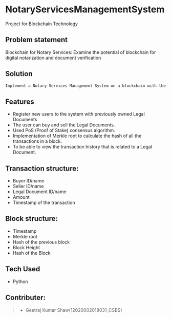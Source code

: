 # NotaryServicesManagementSystem
Project for Blockchain Technology

## Problem statement

Blockchain for Notary Services: Examine the potential of blockchain for digital
notarization and document verification

## Solution

```sh
Implement a Notary Services Management System on a blockchain with the following features.
```

## Features
- Register new users to the system with previously owned Legal Documents
- The user can buy and sell the Legal Documents.
- Used PoS (Proof of Stake) consensus algorithm.
- Implementation of Merkle root to calculate the hash of all the transactions in a block.
- To be able to view the transaction history that is related to a Legal Document.

## Transaction structure:
- Buyer ID/name
- Seller ID/name
- Legal Document ID/name
- Amount
- Timestamp of the transaction

## Block structure:
- Timestamp
- Merkle root
- Hash of the previous block
- Block Height
- Hash of the Block

## Tech Used
- Python 

## Contributer:
>- Geetraj Kumar Shaw(12020002018031_CSBS)


